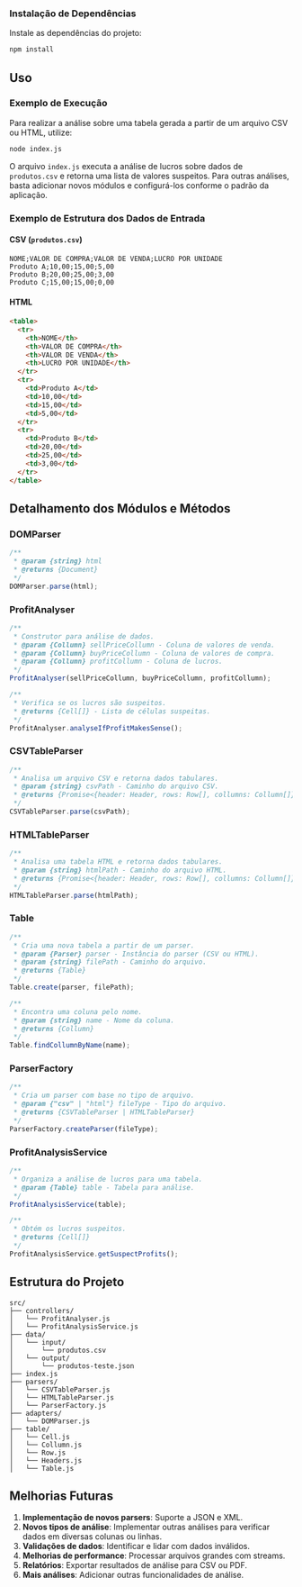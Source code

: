 
### Instalação de Dependências

Instale as dependências do projeto:

```bash
npm install
```

## Uso

### Exemplo de Execução

Para realizar a análise sobre uma tabela gerada a partir de um arquivo CSV ou HTML, utilize:

```bash
node index.js
```

O arquivo `index.js` executa a análise de lucros sobre dados de `produtos.csv` e retorna uma lista de valores suspeitos. Para outras análises, basta adicionar novos módulos e configurá-los conforme o padrão da aplicação.

### Exemplo de Estrutura dos Dados de Entrada

#### CSV (`produtos.csv`)

```csv
NOME;VALOR DE COMPRA;VALOR DE VENDA;LUCRO POR UNIDADE
Produto A;10,00;15,00;5,00
Produto B;20,00;25,00;3,00
Produto C;15,00;15,00;0,00
```

#### HTML

```html
<table>
  <tr>
    <th>NOME</th>
    <th>VALOR DE COMPRA</th>
    <th>VALOR DE VENDA</th>
    <th>LUCRO POR UNIDADE</th>
  </tr>
  <tr>
    <td>Produto A</td>
    <td>10,00</td>
    <td>15,00</td>
    <td>5,00</td>
  </tr>
  <tr>
    <td>Produto B</td>
    <td>20,00</td>
    <td>25,00</td>
    <td>3,00</td>
  </tr>
</table>
```

## Detalhamento dos Módulos e Métodos

### DOMParser

```javascript
/**
 * @param {string} html
 * @returns {Document}
 */
DOMParser.parse(html);
```

### ProfitAnalyser

```javascript
/**
 * Construtor para análise de dados.
 * @param {Collumn} sellPriceCollumn - Coluna de valores de venda.
 * @param {Collumn} buyPriceCollumn - Coluna de valores de compra.
 * @param {Collumn} profitCollumn - Coluna de lucros.
 */
ProfitAnalyser(sellPriceCollumn, buyPriceCollumn, profitCollumn);

/**
 * Verifica se os lucros são suspeitos.
 * @returns {Cell[]} - Lista de células suspeitas.
 */
ProfitAnalyser.analyseIfProfitMakesSense();
```

### CSVTableParser

```javascript
/**
 * Analisa um arquivo CSV e retorna dados tabulares.
 * @param {string} csvPath - Caminho do arquivo CSV.
 * @returns {Promise<{header: Header, rows: Row[], collumns: Collumn[]}>}
 */
CSVTableParser.parse(csvPath);
```

### HTMLTableParser

```javascript
/**
 * Analisa uma tabela HTML e retorna dados tabulares.
 * @param {string} htmlPath - Caminho do arquivo HTML.
 * @returns {Promise<{header: Header, rows: Row[], collumns: Collumn[]}>}
 */
HTMLTableParser.parse(htmlPath);
```

### Table

```javascript
/**
 * Cria uma nova tabela a partir de um parser.
 * @param {Parser} parser - Instância do parser (CSV ou HTML).
 * @param {string} filePath - Caminho do arquivo.
 * @returns {Table}
 */
Table.create(parser, filePath);

/**
 * Encontra uma coluna pelo nome.
 * @param {string} name - Nome da coluna.
 * @returns {Collumn}
 */
Table.findCollumnByName(name);
```

### ParserFactory

```javascript
/**
 * Cria um parser com base no tipo de arquivo.
 * @param {"csv" | "html"} fileType - Tipo do arquivo.
 * @returns {CSVTableParser | HTMLTableParser}
 */
ParserFactory.createParser(fileType);
```

### ProfitAnalysisService

```javascript
/**
 * Organiza a análise de lucros para uma tabela.
 * @param {Table} table - Tabela para análise.
 */
ProfitAnalysisService(table);

/**
 * Obtém os lucros suspeitos.
 * @returns {Cell[]}
 */
ProfitAnalysisService.getSuspectProfits();
```

## Estrutura do Projeto

```
src/
├── controllers/
│   └── ProfitAnalyser.js
│   └── ProfitAnalysisService.js
├── data/
│   └── input/
│       └── produtos.csv
│   └── output/
│       └── produtos-teste.json
├── index.js
├── parsers/
│   └── CSVTableParser.js
│   └── HTMLTableParser.js
│   └── ParserFactory.js
├── adapters/
│   └── DOMParser.js
├── table/
│   └── Cell.js
│   └── Collumn.js
│   └── Row.js
│   └── Headers.js
│   └── Table.js
```

## Melhorias Futuras

1. **Implementação de novos parsers**: Suporte a JSON e XML.
2. **Novos tipos de análise**: Implementar outras análises para verificar dados em diversas colunas ou linhas.
3. **Validações de dados**: Identificar e lidar com dados inválidos.
4. **Melhorias de performance**: Processar arquivos grandes com streams.
5. **Relatórios**: Exportar resultados de análise para CSV ou PDF.
6. **Mais análises**: Adicionar outras funcionalidades de análise.

